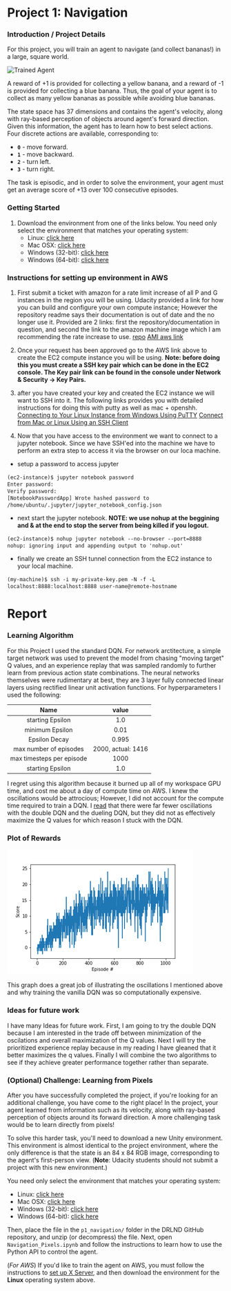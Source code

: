 [//]: # (Image References)

[image1]: https://user-images.githubusercontent.com/10624937/42135619-d90f2f28-7d12-11e8-8823-82b970a54d7e.gif "Trained Agent"

# Project 1: Navigation

### Introduction / Project Details

For this project, you will train an agent to navigate (and collect bananas!) in a large, square world.  

![Trained Agent][image1]

A reward of +1 is provided for collecting a yellow banana, and a reward of -1 is provided for collecting a blue banana.  Thus, the goal of your agent is to collect as many yellow bananas as possible while avoiding blue bananas.  

The state space has 37 dimensions and contains the agent's velocity, along with ray-based perception of objects around agent's forward direction.  Given this information, the agent has to learn how to best select actions.  Four discrete actions are available, corresponding to:
- **`0`** - move forward.
- **`1`** - move backward.
- **`2`** - turn left.
- **`3`** - turn right.

The task is episodic, and in order to solve the environment, your agent must get an average score of +13 over 100 consecutive episodes. 

### Getting Started

1. Download the environment from one of the links below.  You need only select the environment that matches your operating system:
    - Linux: [click here](https://s3-us-west-1.amazonaws.com/udacity-drlnd/P1/Banana/Banana_Linux.zip)
    - Mac OSX: [click here](https://s3-us-west-1.amazonaws.com/udacity-drlnd/P1/Banana/Banana.app.zip)
    - Windows (32-bit): [click here](https://s3-us-west-1.amazonaws.com/udacity-drlnd/P1/Banana/Banana_Windows_x86.zip)
    - Windows (64-bit): [click here](https://s3-us-west-1.amazonaws.com/udacity-drlnd/P1/Banana/Banana_Windows_x86_64.zip)

### Instructions for setting up environment in AWS

1. First submit a ticket with amazon for a rate limit increase of all P and G instances in the region you will be using. Udacity provided a link for how you can build and configure your own compute instance; However the repository readme says their documentation is out of date and the no longer use it. Provided are 2 links: first the repository/documentation in question, and second the link to the amazon machine image which I am recommending the rate increase to use.
 [repo](https://github.com/Unity-Technologies/ml-agents/blob/master/docs/Training-on-Amazon-Web-Service.md)
 [AMI aws link](https://aws.amazon.com/marketplace/pp/B077GCH38C)
 
2. Once your request has been approved go to the AWS link above to create the EC2 compute instance you will be using. **Note: before doing this you must create a SSH key pair which can be done in the EC2 console. The Key pair link can be found in the console under Network & Security -> Key Pairs.**

3. after you have created your key and created the EC2 instance we will want to SSH into it. The following links provides you with detailed instructions for doing this with putty as well as mac + openshh. 
[Connecting to Your Linux Instance from Windows Using PuTTY](https://docs.aws.amazon.com/AWSEC2/latest/UserGuide/putty.html)
[Connect from Mac or Linux Using an SSH Client](https://docs.aws.amazon.com/quickstarts/latest/vmlaunch/step-2-connect-to-instance.html)

4. Now that you have access to the environment we want to connect to a jupyter notebook. Since we have SSH'ed into the machine we have to perform an extra step to access it via the browser on our loca machine.
- setup a password to access jupyter 
```
(ec2-instance)$ jupyter notebook password
Enter password: 
Verify password: 
[NotebookPasswordApp] Wrote hashed password to /home/ubuntu/.jupyter/jupyter_notebook_config.json
```
- next start the jupyter notebook. **NOTE: we use nohup at the beggining and & at the end to stop the server from being killed if you logout.**
```
(ec2-instance)$ nohup jupyter notebook --no-browser --port=8888
nohup: ignoring input and appending output to 'nohup.out'
```
- finally we create an SSH tunnel connection from the EC2 instance to your local machine.
```
(my-machine)$ ssh -i my-private-key.pem -N -f -L localhost:8888:localhost:8888 user-name@remote-hostname
```


# Report 

### Learning Algorithm

For this Project I used the standard DQN. For network arctitecture, a simple target network was used to prevent the model from chasing "moving target" Q values, and an experience replay that was sampled randomly to further learn from previous action state combinations. The neural networks themselves were rudimentary at best, they are 3 layer fully connected linear layers using rectified linear unit activation functions. For hyperparameters I used the following:

| Name                     |  value                   |
:-------------------------:|:-------------------------:
 starting Epsilon          |  1.0
 minimum Epsilon           |  0.01
 Epsilon Decay             |  0.995
 max number of episodes    |  2000, actual: 1416
 max timesteps per episode |  1000
 starting Epsilon          |  1.0

I regret using this algorithm because it burned up all of my workspace GPU time, and cost me about a day of compute time on AWS. I knew the oscillations would be attrocious; However, I did not account for the compute time required to train a DQN. I [read](https://medium.com/@parsa_h_m/deep-reinforcement-learning-dqn-double-dqn-dueling-dqn-noisy-dqn-and-dqn-with-prioritized-551f621a9823) that there were far fewer oscillations with the double DQN and the dueling DQN, but they did not as effectively maximize the Q values for which reason I stuck with the DQN. 

###  Plot of Rewards

![](training_episodes.png)

This graph does a great job of illustrating the oscillations I mentioned above and why training the vanilla DQN was so computationally expensive. 

### Ideas for future work

I have many Ideas for future work. First, I am going to try the double DQN because I am interested in the trade off between minimization of the oscilations and overall maximization of the Q values. Next I will try the prioritized experience replay because in my reading I have gleaned that it better maximizes the q values. Finally I will combine the two algorithms to see if they achieve greater performance together rather than separate.


### (Optional) Challenge: Learning from Pixels

After you have successfully completed the project, if you're looking for an additional challenge, you have come to the right place!  In the project, your agent learned from information such as its velocity, along with ray-based perception of objects around its forward direction.  A more challenging task would be to learn directly from pixels!

To solve this harder task, you'll need to download a new Unity environment.  This environment is almost identical to the project environment, where the only difference is that the state is an 84 x 84 RGB image, corresponding to the agent's first-person view.  (**Note**: Udacity students should not submit a project with this new environment.)

You need only select the environment that matches your operating system:
- Linux: [click here](https://s3-us-west-1.amazonaws.com/udacity-drlnd/P1/Banana/VisualBanana_Linux.zip)
- Mac OSX: [click here](https://s3-us-west-1.amazonaws.com/udacity-drlnd/P1/Banana/VisualBanana.app.zip)
- Windows (32-bit): [click here](https://s3-us-west-1.amazonaws.com/udacity-drlnd/P1/Banana/VisualBanana_Windows_x86.zip)
- Windows (64-bit): [click here](https://s3-us-west-1.amazonaws.com/udacity-drlnd/P1/Banana/VisualBanana_Windows_x86_64.zip)

Then, place the file in the `p1_navigation/` folder in the DRLND GitHub repository, and unzip (or decompress) the file.  Next, open `Navigation_Pixels.ipynb` and follow the instructions to learn how to use the Python API to control the agent.

(_For AWS_) If you'd like to train the agent on AWS, you must follow the instructions to [set up X Server](https://github.com/Unity-Technologies/ml-agents/blob/master/docs/Training-on-Amazon-Web-Service.md), and then download the environment for the **Linux** operating system above.
